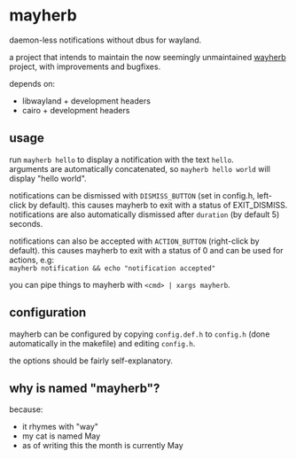 # mayherb
daemon-less notifications without dbus for wayland.

a project that intends to maintain the now seemingly unmaintained [wayherb](https://github.com/Vixeliz/Wayherb) project, with improvements and bugfixes.  

depends on:
- libwayland + development headers
- cairo + development headers

## usage

run `mayherb hello` to display a notification with the text `hello`.  
arguments are automatically concatenated, so `mayherb hello world` will display "hello world".  

notifications can be dismissed with `DISMISS_BUTTON` (set in config.h, left-click by default). this causes mayherb to exit with a status of EXIT_DISMISS. notifications are also automatically dismissed after `duration` (by default 5) seconds.

notifications can also be accepted with `ACTION_BUTTON` (right-click by default). this causes mayherb to exit with a status of 0 and can be used for actions, e.g:  
`mayherb notification && echo "notification accepted"`

you can pipe things to mayherb with `<cmd> | xargs mayherb`.

## configuration

mayherb can be configured by copying `config.def.h` to `config.h` (done automatically in the makefile) and editing `config.h`.  

the options should be fairly self-explanatory.

## why is named "mayherb"?

because:

- it rhymes with "way"
- my cat is named May
- as of writing this the month is currently May
